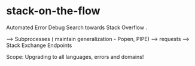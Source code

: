 # stack-on-the-flow
Automated Error Debug Search towards Stack Overflow .

--> Subprocesses ( maintain generalization - Popen, PIPE)
--> requests
--> Stack Exchange Endpoints

Scope: Upgrading to all languages, errors and domains! 
